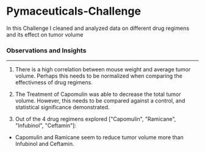 # Pymaceuticals-Challenge

In this Challenge I cleaned and analyzed data on different drug regimens and its effect on tumor volume

### Observations and Insights 
----

1) There is a high correlation between mouse weight and average tumor volume. Perhaps this needs to be normalized when comparing the effectivness of drug regimens. 

2) The Treatment of Capomulin was able to decrease the total tumor volume. However, this needs to be compared against a control, and statistical significance demonstrated. 

3) Out of the 4 drug regimens explored ["Capomulin", "Ramicane", "Infubinol", "Ceftamin"]:

* Capomulin and Ramicane seem to reduce tumor volume more than Infubinol and Ceftamin. 
